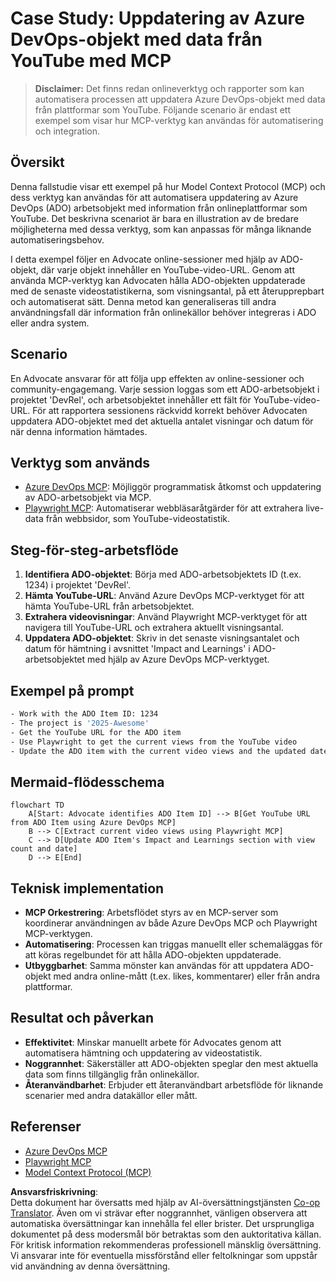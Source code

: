 <!--
CO_OP_TRANSLATOR_METADATA:
{
  "original_hash": "14a2dfbea55ef735660a06bd6bdfe5f3",
  "translation_date": "2025-06-13T21:35:44+00:00",
  "source_file": "09-CaseStudy/UpdateADOItemsFromYT.md",
  "language_code": "sv"
}
-->
# Case Study: Uppdatering av Azure DevOps-objekt med data från YouTube med MCP

> **Disclaimer:** Det finns redan onlineverktyg och rapporter som kan automatisera processen att uppdatera Azure DevOps-objekt med data från plattformar som YouTube. Följande scenario är endast ett exempel som visar hur MCP-verktyg kan användas för automatisering och integration.

## Översikt

Denna fallstudie visar ett exempel på hur Model Context Protocol (MCP) och dess verktyg kan användas för att automatisera uppdatering av Azure DevOps (ADO) arbetsobjekt med information från onlineplattformar som YouTube. Det beskrivna scenariot är bara en illustration av de bredare möjligheterna med dessa verktyg, som kan anpassas för många liknande automatiseringsbehov.

I detta exempel följer en Advocate online-sessioner med hjälp av ADO-objekt, där varje objekt innehåller en YouTube-video-URL. Genom att använda MCP-verktyg kan Advocaten hålla ADO-objekten uppdaterade med de senaste videostatistikerna, som visningsantal, på ett återupprepbart och automatiserat sätt. Denna metod kan generaliseras till andra användningsfall där information från onlinekällor behöver integreras i ADO eller andra system.

## Scenario

En Advocate ansvarar för att följa upp effekten av online-sessioner och community-engagemang. Varje session loggas som ett ADO-arbetsobjekt i projektet 'DevRel', och arbetsobjektet innehåller ett fält för YouTube-video-URL. För att rapportera sessionens räckvidd korrekt behöver Advocaten uppdatera ADO-objektet med det aktuella antalet visningar och datum för när denna information hämtades.

## Verktyg som används

- [Azure DevOps MCP](https://github.com/microsoft/azure-devops-mcp): Möjliggör programmatisk åtkomst och uppdatering av ADO-arbetsobjekt via MCP.
- [Playwright MCP](https://github.com/microsoft/playwright-mcp): Automatiserar webbläsaråtgärder för att extrahera live-data från webbsidor, som YouTube-videostatistik.

## Steg-för-steg-arbetsflöde

1. **Identifiera ADO-objektet**: Börja med ADO-arbetsobjektets ID (t.ex. 1234) i projektet 'DevRel'.
2. **Hämta YouTube-URL**: Använd Azure DevOps MCP-verktyget för att hämta YouTube-URL från arbetsobjektet.
3. **Extrahera videovisningar**: Använd Playwright MCP-verktyget för att navigera till YouTube-URL och extrahera aktuellt visningsantal.
4. **Uppdatera ADO-objektet**: Skriv in det senaste visningsantalet och datum för hämtning i avsnittet 'Impact and Learnings' i ADO-arbetsobjektet med hjälp av Azure DevOps MCP-verktyget.

## Exempel på prompt

```bash
- Work with the ADO Item ID: 1234
- The project is '2025-Awesome'
- Get the YouTube URL for the ADO item
- Use Playwright to get the current views from the YouTube video
- Update the ADO item with the current video views and the updated date of the information
```

## Mermaid-flödesschema

```mermaid
flowchart TD
    A[Start: Advocate identifies ADO Item ID] --> B[Get YouTube URL from ADO Item using Azure DevOps MCP]
    B --> C[Extract current video views using Playwright MCP]
    C --> D[Update ADO Item's Impact and Learnings section with view count and date]
    D --> E[End]
```

## Teknisk implementation

- **MCP Orkestrering**: Arbetsflödet styrs av en MCP-server som koordinerar användningen av både Azure DevOps MCP och Playwright MCP-verktygen.
- **Automatisering**: Processen kan triggas manuellt eller schemaläggas för att köras regelbundet för att hålla ADO-objekten uppdaterade.
- **Utbyggbarhet**: Samma mönster kan användas för att uppdatera ADO-objekt med andra online-mått (t.ex. likes, kommentarer) eller från andra plattformar.

## Resultat och påverkan

- **Effektivitet**: Minskar manuellt arbete för Advocates genom att automatisera hämtning och uppdatering av videostatistik.
- **Noggrannhet**: Säkerställer att ADO-objekten speglar den mest aktuella data som finns tillgänglig från onlinekällor.
- **Återanvändbarhet**: Erbjuder ett återanvändbart arbetsflöde för liknande scenarier med andra datakällor eller mått.

## Referenser

- [Azure DevOps MCP](https://github.com/microsoft/azure-devops-mcp)
- [Playwright MCP](https://github.com/microsoft/playwright-mcp)
- [Model Context Protocol (MCP)](https://modelcontextprotocol.io/)

**Ansvarsfriskrivning**:  
Detta dokument har översatts med hjälp av AI-översättningstjänsten [Co-op Translator](https://github.com/Azure/co-op-translator). Även om vi strävar efter noggrannhet, vänligen observera att automatiska översättningar kan innehålla fel eller brister. Det ursprungliga dokumentet på dess modersmål bör betraktas som den auktoritativa källan. För kritisk information rekommenderas professionell mänsklig översättning. Vi ansvarar inte för eventuella missförstånd eller feltolkningar som uppstår vid användning av denna översättning.